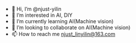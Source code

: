 - 👋 Hi, I’m @njust-yilin
- 👀 I’m interested in AI, DIY
- 🌱 I’m currently learning AI(Machine vision)
- 💞️ I’m looking to collaborate on AI(Machine vision)
- 📫 How to reach me njust_linyilin@163.com

<!---
njust-yilin/njust-yilin is a ✨ special ✨ repository because its `README.md` (this file) appears on your GitHub profile.
You can click the Preview link to take a look at your changes.
--->
